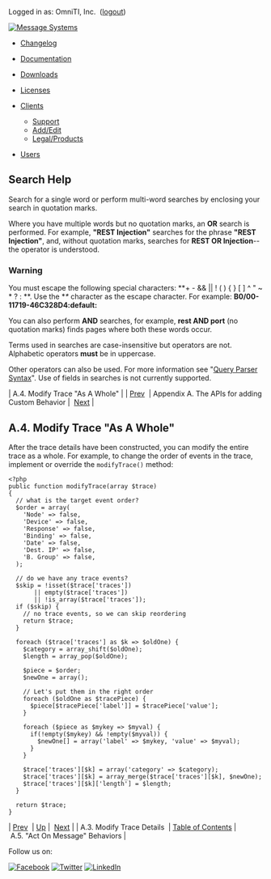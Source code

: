 Logged in as: OmniTI, Inc.  ([logout](https://support.messagesystems.com/logout.php))

[![Message Systems](https://support.messagesystems.com/images/ms-white205.png)](https://support.messagesystems.com/start.php) 

*   [Changelog](https://support.messagesystems.com/start.php?show=changelog)
*   [Documentation](https://support.messagesystems.com/docs/)
*   [Downloads](https://support.messagesystems.com/start.php)

*   [Licenses](https://support.messagesystems.com/license_summary.php)
*   <a href="">Clients</a>
    *   [Support](https://support.messagesystems.com/cs.php)
    *   [Add/Edit](https://support.messagesystems.com/edit_client.php)
    *   [Legal/Products](https://support.messagesystems.com/edit_products.php)
*   [Users](https://support.messagesystems.com/edit_customer.php)

## Search Help

Search for a single word or perform multi-word searches by enclosing your search in quotation marks.

Where you have multiple words but no quotation marks, an **OR** search is performed. For example, **"REST Injection"** searches for the phrase **"REST Injection"**, and, without quotation marks, searches for **REST OR Injection**--the operator is understood.

### Warning

You must escape the following special characters: **+ - && || ! ( ) { } [ ] ^ " ~ * ? : \**. Use the **\** character as the escape character. For example: **B0/00-11719-46C328D4\:default\:**

You can also perform **AND** searches, for example, **rest AND port** (no quotation marks) finds pages where both these words occur.

Terms used in searches are case-insensitive but operators are not. Alphabetic operators **must** be in uppercase.

Other operators can also be used. For more information see "[Query Parser Syntax](https://lucene.apache.org/core/old_versioned_docs/versions/3_0_0/queryparsersyntax.html)". Use of fields in searches is not currently supported.

| A.4. Modify Trace "As A Whole" |
| [Prev](msc.custom.behavior.trace.details.php)  | Appendix A. The APIs for adding Custom Behavior |  [Next](msc.custom.behavior.act.on.message.php) |

## A.4. Modify Trace "As A Whole"

After the trace details have been constructed, you can modify the entire trace as a whole. For example, to change the order of events in the trace, implement or override the `modifyTrace()` method:

```
<?php
public function modifyTrace(array $trace)
{
  // what is the target event order?
  $order = array(
    'Node' => false,
    'Device' => false,
    'Response' => false,
    'Binding' => false,
    'Date' => false,
    'Dest. IP' => false,
    'B. Group' => false,
  );

  // do we have any trace events?
  $skip = !isset($trace['traces'])
       || empty($trace['traces'])
       || !is_array($trace['traces']);
  if ($skip) {
    // no trace events, so we can skip reordering
    return $trace;
  }

  foreach ($trace['traces'] as $k => $oldOne) {
    $category = array_shift($oldOne);
    $length = array_pop($oldOne);

    $piece = $order;
    $newOne = array();

    // Let's put them in the right order
    foreach ($oldOne as $tracePiece) {
      $piece[$tracePiece['label']] = $tracePiece['value'];
    }

    foreach ($piece as $mykey => $myval) {
      if(!empty($mykey) && !empty($myval)) {
        $newOne[] = array('label' => $mykey, 'value' => $myval);
      }
    }

    $trace['traces'][$k] = array('category' => $category);
    $trace['traces'][$k] = array_merge($trace['traces'][$k], $newOne);
    $trace['traces'][$k]['length'] = $length;
  }

  return $trace;
}
```

| [Prev](msc.custom.behavior.trace.details.php)  | [Up](msc.custom.behavior.php) |  [Next](msc.custom.behavior.act.on.message.php) |
| A.3. Modify Trace Details  | [Table of Contents](index.php) |  A.5. "Act On Message" Behaviors |

Follow us on:

[![Facebook](https://support.messagesystems.com/images/icon-facebook.png)](http://www.facebook.com/messagesystems) [![Twitter](https://support.messagesystems.com/images/icon-twitter.png)](http://twitter.com/#!/MessageSystems) [![LinkedIn](https://support.messagesystems.com/images/icon-linkedin.png)](http://www.linkedin.com/company/message-systems)